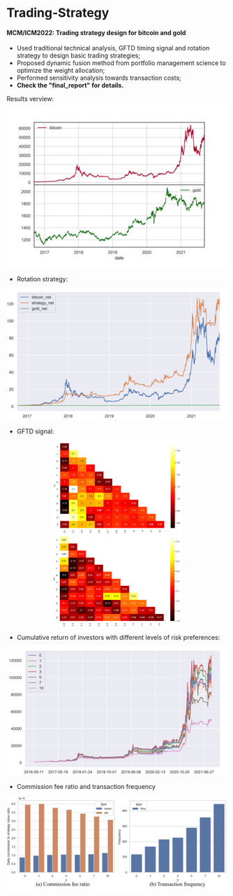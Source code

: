 # Trading-Strategy
#### **MCM/ICM2022: Trading strategy design for bitcoin and gold** <br>
- Used traditional technical analysis, GFTD timing signal and rotation strategy to design basic trading strategies; <br>
- Proposed dynamic fusion method from portfolio management science to optimize the weight allocation; <br>
- Performed sensitivity analysis towards transaction costs; <br>
- **Check the "final_report" for details.**

Results verview:
<img src="./images/data.png" width="700">

- Rotation strategy:
<img src="./images/rotation.png" width="700">

- GFTD signal:
<center class="half">
    <img src="./images/gftd_heat_bitcoin.png" width="300"/><img src="./images/gftd_heat_gold.png" width="300"/>
</center>

- Cumulative return of investors with different levels of risk preferences:
<img src="./figures/gamma.png" width="700">

- Commission fee ratio and transaction frequency
<img src="./figures/commission-gamma.png" width="700">
